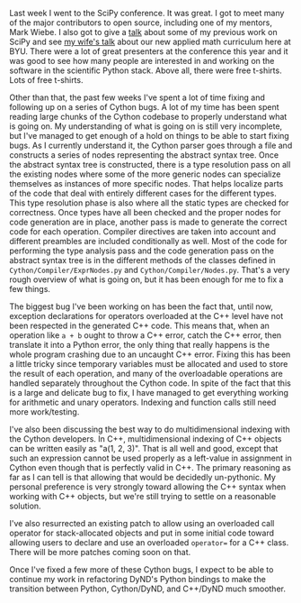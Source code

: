 <!-- 
.. title: Fixing Cython Bugs
.. slug: fixing-cython-bugs
.. date: 2015-07-13 13:26:32 UTC-06:00
.. tags: 
.. category: DyND
.. link: 
.. description: 
.. type: text
-->

Last week I went to the SciPy conference.
It was great.
I got to meet many of the major contributors to open source, including one of my mentors, Mark Wiebe.
I also got to give a [talk](https://www.youtube.com/watch?v=R4yB-8tB0J0) about some of my previous work on SciPy and see [my wife's talk](https://www.youtube.com/watch?v=Le1GdRFt3E8) about our new applied math curriculum here at BYU.
There were a lot of great presenters at the conference this year and it was good to see how many people are interested in and working on the software in the scientific Python stack.
Above all, there were free t-shirts. Lots of free t-shirts.

Other than that, the past few weeks I've spent a lot of time fixing and following up on a series of Cython bugs.
A lot of my time has been spent reading large chunks of the Cython codebase to properly understand what is going on.
My understanding of what is going on is still very incomplete, but I've managed to get enough of a hold on things to be able to start fixing bugs.
As I currently understand it, the Cython parser goes through a file and constructs a series of nodes representing the abstract syntax tree.
Once the abstract syntax tree is constructed, there is a type resolution pass on all the existing nodes where some of the more generic nodes can specialize themselves as instances of more specific nodes.
That helps localize parts of the code that deal with entirely different cases for the different types.
This type resolution phase is also where all the static types are checked for correctness.
Once types have all been checked and the proper nodes for code generation are in place, another pass is made to generate the correct code for each operation.
Compiler directives are taken into account and different preambles are included conditionally as well.
Most of the code for performing the type analysis pass and the code generation pass on the abstract syntax tree is in the different methods of the classes defined in ``Cython/Compiler/ExprNodes.py`` and ``Cython/Compiler/Nodes.py``.
That's a very rough overview of what is going on, but it has been enough for me to fix a few things.

The biggest bug I've been working on has been the fact that, until now, exception declarations for operators overloaded at the C++ level have not been respected in the generated C++ code.
This means that, when an operation like ``a + b`` ought to throw a C++ error, catch the C++ error, then translate it into a Python error, the only thing that really happens is the whole program crashing due to an uncaught C++ error.
Fixing this has been a little tricky since temporary variables must be allocated and used to store the result of each operation, and many of the overloadable operations are handled separately throughout the Cython code.
In spite of the fact that this is a large and delicate bug to fix, I have managed to get everything working for arithmetic and unary operators.
Indexing and function calls still need more work/testing.

I've also been discussing the best way to do multidimensional indexing with the Cython developers.
In C++, multidimensional indexing of C++ objects can be written easily as "a(1, 2, 3)".
That is all well and good, except that such an expression cannot be used properly as a left-value in assignment in Cython even though that is perfectly valid in C++.
The primary reasoning as far as I can tell is that allowing that would be decidedly un-pythonic.
My personal preference is very strongly toward allowing the C++ syntax when working with C++ objects, but we're still trying to settle on a reasonable solution.

I've also resurrected an existing patch to allow using an overloaded call operator for stack-allocated objects and put in some initial code toward allowing users to declare and use an overloaded ``operator=`` for a C++ class.
There will be more patches coming soon on that.

Once I've fixed a few more of these Cython bugs, I expect to be able to continue my work in refactoring DyND's Python bindings to make the transition between Python, Cython/DyND, and C++/DyND much smoother.
